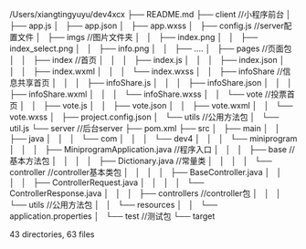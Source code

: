 /Users/xiangtingyuyu/dev4xcx
├── README.md
├── client //小程序前台
│   ├── app.js
│   ├── app.json
│   ├── app.wxss
│   ├── config.js //server配置文件
│   ├── imgs //图片文件夹
│   │   ├── index.png
│   │   ├── index_select.png
│   │   ├── info.png
│   │   ├── ....
│   ├── pages //页面包
│   │   ├── index //首页
│   │   │   ├── index.js
│   │   │   ├── index.json
│   │   │   ├── index.wxml
│   │   │   └── index.wxss
│   │   ├── infoShare //信息共享首页
│   │   │   ├── infoShare.js
│   │   │   ├── infoShare.json
│   │   │   ├── infoShare.wxml
│   │   │   └── infoShare.wxss
│   │   └── vote //投票首页
│   │       ├── vote.js
│   │       ├── vote.json
│   │       ├── vote.wxml
│   │       └── vote.wxss
│   ├── project.config.json
│   └── utils //公用方法包
│       └── util.js
└── server //后台server
    ├── pom.xml
    ├── src
    │   ├── main
    │   │   ├── java
    │   │   │   └── com
    │   │   │       └── dev4
    │   │   │           └── miniprogram
    │   │   │               ├── MiniprogramApplication.java //程序入口
    │   │   │               ├── base //基本方法包
    │   │   │               │   ├── Dictionary.java //常量类
    │   │   │               │   └── controller //controller基本类包
    │   │   │               │       ├── BaseController.java
    │   │   │               │       ├── ControllerRequest.java
    │   │   │               │       └── ControllerResponse.java
    │   │   │               ├── controllers //controller包
    │   │   │               └── utils //公用方法包
    │   │   └── resources
    │   │       └── application.properties
    │   └── test //测试包
    └── target

43 directories, 63 files
